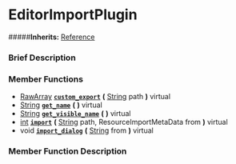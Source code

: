 #  EditorImportPlugin  
#####**Inherits:** [Reference](class_reference)

###  Brief Description  


###  Member Functions 
  * [RawArray](class_rawarray)  **[`custom_export`](#custom_export)**  **(** [String](class_string) path  **)** virtual
  * [String](class_string)  **[`get_name`](#get_name)**  **(** **)** virtual
  * [String](class_string)  **[`get_visible_name`](#get_visible_name)**  **(** **)** virtual
  * [int](class_int)  **[`import`](#import)**  **(** [String](class_string) path, ResourceImportMetaData from  **)** virtual
  * void  **[`import_dialog`](#import_dialog)**  **(** [String](class_string) from  **)** virtual

###  Member Function Description  
